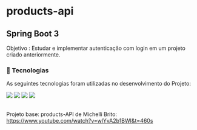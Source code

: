 # products-api
## Spring Boot 3 

Objetivo : Estudar e implementar autenticação com login em um projeto criado anteriormente.

### 🚀 Tecnologias
As seguintes tecnologias foram utilizadas no desenvolvimento do Projeto: </br>
<div>
 <img  loading="lazy" src="https://img.shields.io/badge/Spring%20Boot-6DB33F.svg?style=for-the-badge&logo=Spring-  Boot&logoColor=white">
 <img  loading="lazy" src="https://img.shields.io/badge/Spring%20Security-6DB33F.svg?style=for-the-badge&logo=Spring-Security&logoColor=white">
  <img  loading="lazy" src="https://img.shields.io/badge/PostgreSQL-4169E1.svg?style=for-the-badge&logo=PostgreSQL&logoColor=white">
  <img  loading="lazy" src="https://img.shields.io/badge/Docker-2496ED.svg?style=for-the-badge&logo=Docker&logoColor=white">
</div>
</br>
  

Projeto base: products-API de Michelli Brito:  https://www.youtube.com/watch?v=wlYvA2b1BWI&t=460s


